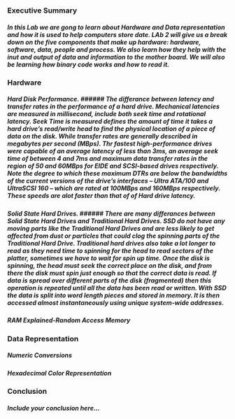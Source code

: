 ### Executive Summary
##### In this Lab we are gong to learn about Hardware and Data representation and how it is used to help computers store date. LAb 2 will give us a break down on the five components that make up hardware: hardware, software, data, people and process. We also learn how they help with the inut and output of data and information to the mother board. We will also be learning how binary code works and how to read it.

### Hardware
##### Hard Disk Performance. ###### The differance between latency and transfer rates in the performance of a hard drive. Mechanical latencies are measured in millisecond, include both seek time and rotational latency. Seek Time is measured defines the amount of time it takes a hard drive’s read/write head to find the physical location of a piece of data on the disk. While transfer rates are generally described in megabytes per second (MBps). Thr fastest high-performance drives were capable of an average latency of less than 3ms, an average seek time of between 4 and 7ms and maximum data transfer rates in the region of 50 and 60MBps for EIDE and SCSI-based drives respectively. Note the degree to which these maximum DTRs are below the bandwidths of the current versions of the drive’s interfaces – Ultra ATA/100 and UltraSCSI 160 – which are rated at 100MBps and 160MBps respectively. These speeds are alot faster than that of of Hard drive latency.

##### Solid State Hard Drives. ###### There are many differances between Solid State Hard Drives and Traditional Hard Drives. SSD do not have any moving parts like the Traditional Hard Drives and are less likely to get affected from dust or particles that could clog the spinning parts of the Traditional Hard Drive. Traditional hard drives also take a lot longer to read as they need time to spinning for the head to read sectors of the platter, sometimes we have to wait for spin up time. Once the disk is spinning, the head must seek the correct place on the disk, and from there the disk must spin just enough so that the correct data is read. If data is spread over different parts of the disk (fragmented) then this operation is repeated until all the data has been read or written. With SSD the data is split into word length pieces and stored in memory. It is then accessed almost instantaneously using unique system-wide addresses. 

##### RAM Explained-Random Access Memory

### Data Representation
##### Numeric Conversions
##### Hexadecimal Color Representation

### Conclusion
##### Include your conclusion here...
